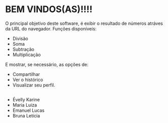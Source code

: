#  BEM VINDOS(AS)!!!!

O principal objetivo deste software, é exibir o resultado de números atráves da URL do navegador. 
Funções disponíveis:
- Divisão
- Soma 
- Subtração
- Multiplicação 

E mostrar, se necessário, as opções de: 

- Compartilhar
- Ver o histórico
- Visualizar seu perfil. 

##
- Évelly Karine 
- Maria Luiza 
- Emanuel Lucas 
- Bruna Letícia 